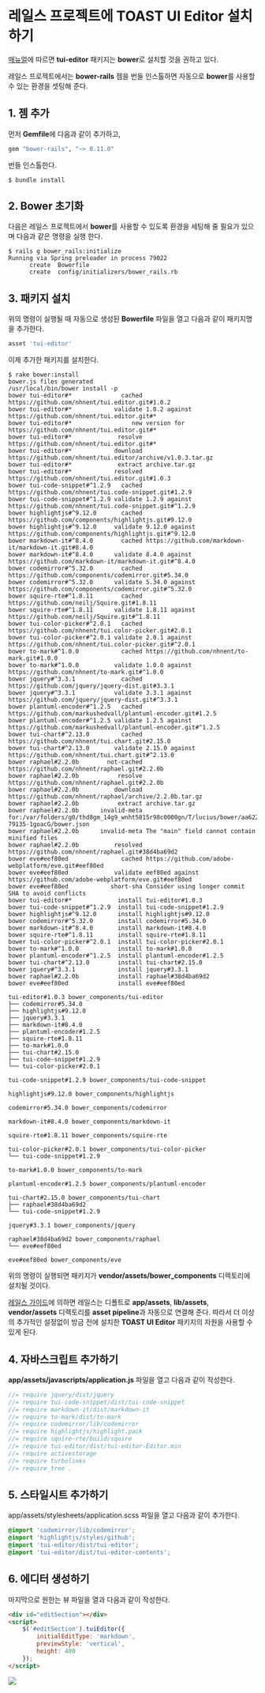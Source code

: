 # 레일스 프로젝트에 TOAST UI Editor 설치하기

[매뉴얼](https://github.com/nhnent/tui.editor/wiki/Getting-Started-Korean)에 따르면 **tui-editor** 패키지는 **bower**로 설치할 것을 권하고 있다. 

레일스 프로젝트에서는 **bower-rails** 젬을 번들 인스톨하면 자동으로 **bower**를 사용할 수 있는 환경을 셋팅해 준다.

## 1. 젬 추가

먼저 **Gemfile**에 다음과 같이 추가하고, 

```ruby
gem "bower-rails", "~> 0.11.0"
```

번들 인스톨한다.

```shell
$ bundle install
```

## 2. Bower 초기화

다음은 레일스 프로젝트에서 **bower**를 사용할 수 있도록 환경을 세팅해 줄 필요가 있으며 다음과 같은 명령을 실행 한다.

```shell
$ rails g bower_rails:initialize
Running via Spring preloader in process 79022
      create  Bowerfile
      create  config/initializers/bower_rails.rb
```

## 3. 패키지 설치

위의 명령이 실행될 때 자동으로 생성된 **Bowerfile** 파일을 열고 다음과 같이 패키지명을 추가한다.

```ruby
asset 'tui-editor'
```

이제 추가한 패키지를 설치한다. 

```shell
$ rake bower:install
bower.js files generated
/usr/local/bin/bower install -p
bower tui-editor#*              cached https://github.com/nhnent/tui.editor.git#1.0.2
bower tui-editor#*            validate 1.0.2 against https://github.com/nhnent/tui.editor.git#*
bower tui-editor#*                 new version for https://github.com/nhnent/tui.editor.git#*
bower tui-editor#*             resolve https://github.com/nhnent/tui.editor.git#*
bower tui-editor#*            download https://github.com/nhnent/tui.editor/archive/v1.0.3.tar.gz
bower tui-editor#*             extract archive.tar.gz
bower tui-editor#*            resolved https://github.com/nhnent/tui.editor.git#1.0.3
bower tui-code-snippet#^1.2.9   cached https://github.com/nhnent/tui.code-snippet.git#1.2.9
bower tui-code-snippet#^1.2.9 validate 1.2.9 against https://github.com/nhnent/tui.code-snippet.git#^1.2.9
bower highlightjs#^9.12.0       cached https://github.com/components/highlightjs.git#9.12.0
bower highlightjs#^9.12.0     validate 9.12.0 against https://github.com/components/highlightjs.git#^9.12.0
bower markdown-it#^8.4.0        cached https://github.com/markdown-it/markdown-it.git#8.4.0
bower markdown-it#^8.4.0      validate 8.4.0 against https://github.com/markdown-it/markdown-it.git#^8.4.0
bower codemirror#^5.32.0        cached https://github.com/components/codemirror.git#5.34.0
bower codemirror#^5.32.0      validate 5.34.0 against https://github.com/components/codemirror.git#^5.32.0
bower squire-rte#^1.8.11        cached https://github.com/neilj/Squire.git#1.8.11
bower squire-rte#^1.8.11      validate 1.8.11 against https://github.com/neilj/Squire.git#^1.8.11
bower tui-color-picker#^2.0.1   cached https://github.com/nhnent/tui.color-picker.git#2.0.1
bower tui-color-picker#^2.0.1 validate 2.0.1 against https://github.com/nhnent/tui.color-picker.git#^2.0.1
bower to-mark#^1.0.0            cached https://github.com/nhnent/to-mark.git#1.0.0
bower to-mark#^1.0.0          validate 1.0.0 against https://github.com/nhnent/to-mark.git#^1.0.0
bower jquery#^3.3.1             cached https://github.com/jquery/jquery-dist.git#3.3.1
bower jquery#^3.3.1           validate 3.3.1 against https://github.com/jquery/jquery-dist.git#^3.3.1
bower plantuml-encoder#^1.2.5   cached https://github.com/markushedvall/plantuml-encoder.git#1.2.5
bower plantuml-encoder#^1.2.5 validate 1.2.5 against https://github.com/markushedvall/plantuml-encoder.git#^1.2.5
bower tui-chart#^2.13.0         cached https://github.com/nhnent/tui.chart.git#2.15.0
bower tui-chart#^2.13.0       validate 2.15.0 against https://github.com/nhnent/tui.chart.git#^2.13.0
bower raphael#2.2.0b        not-cached https://github.com/nhnent/raphael.git#2.2.0b
bower raphael#2.2.0b           resolve https://github.com/nhnent/raphael.git#2.2.0b
bower raphael#2.2.0b          download https://github.com/nhnent/raphael/archive/2.2.0b.tar.gz
bower raphael#2.2.0b           extract archive.tar.gz
bower raphael#2.2.0b      invalid-meta for:/var/folders/g0/thd8gm_14g9_wnht5815r98c0000gn/T/lucius/bower/aa622d1829f3f68127c00e2df48320b5-79135-1goacG/bower.json
bower raphael#2.2.0b      invalid-meta The "main" field cannot contain minified files
bower raphael#2.2.0b          resolved https://github.com/nhnent/raphael.git#38d4ba69d2
bower eve#eef80ed               cached https://github.com/adobe-webplatform/eve.git#eef80ed
bower eve#eef80ed             validate eef80ed against https://github.com/adobe-webplatform/eve.git#eef80ed
bower eve#eef80ed            short-sha Consider using longer commit SHA to avoid conflicts
bower tui-editor#*             install tui-editor#1.0.3
bower tui-code-snippet#^1.2.9  install tui-code-snippet#1.2.9
bower highlightjs#^9.12.0      install highlightjs#9.12.0
bower codemirror#^5.32.0       install codemirror#5.34.0
bower markdown-it#^8.4.0       install markdown-it#8.4.0
bower squire-rte#^1.8.11       install squire-rte#1.8.11
bower tui-color-picker#^2.0.1  install tui-color-picker#2.0.1
bower to-mark#^1.0.0           install to-mark#1.0.0
bower plantuml-encoder#^1.2.5  install plantuml-encoder#1.2.5
bower tui-chart#^2.13.0        install tui-chart#2.15.0
bower jquery#^3.3.1            install jquery#3.3.1
bower raphael#2.2.0b           install raphael#38d4ba69d2
bower eve#eef80ed              install eve#eef80ed

tui-editor#1.0.3 bower_components/tui-editor
├── codemirror#5.34.0
├── highlightjs#9.12.0
├── jquery#3.3.1
├── markdown-it#8.4.0
├── plantuml-encoder#1.2.5
├── squire-rte#1.8.11
├── to-mark#1.0.0
├── tui-chart#2.15.0
├── tui-code-snippet#1.2.9
└── tui-color-picker#2.0.1

tui-code-snippet#1.2.9 bower_components/tui-code-snippet

highlightjs#9.12.0 bower_components/highlightjs

codemirror#5.34.0 bower_components/codemirror

markdown-it#8.4.0 bower_components/markdown-it

squire-rte#1.8.11 bower_components/squire-rte

tui-color-picker#2.0.1 bower_components/tui-color-picker
└── tui-code-snippet#1.2.9

to-mark#1.0.0 bower_components/to-mark

plantuml-encoder#1.2.5 bower_components/plantuml-encoder

tui-chart#2.15.0 bower_components/tui-chart
├── raphael#38d4ba69d2
└── tui-code-snippet#1.2.9

jquery#3.3.1 bower_components/jquery

raphael#38d4ba69d2 bower_components/raphael
└── eve#eef80ed

eve#eef80ed bower_components/eve
```

위의 명령이 실행되면 패키지가 **vendor/assets/bower_components** 디렉토리에 설치될 것이다. 

[레일스 가이드](http://guides.rubyonrails.org/asset_pipeline.html#asset-organization)에 의하면 레일스는 디폴트로 **app/assets**, **lib/assets**, **vendor/assets** 디렉토리를 **asset pipeline**과 자동으로 연결해 준다. 따라서 더 이상의 추가적인 설정없이 방금 전에 설치한 **TOAST UI Editor** 패키지의 자원을 사용할 수 있게 된다. 

## 4. 자바스크립트 추가하기

**app/assets/javascripts/application.js**  파일을 열고 다음과 같이 작성한다.

```javascript
//= require jquery/dist/jquery
//= require tui-code-snippet/dist/tui-code-snippet
//= require markdown-it/dist/markdown-it
//= require to-mark/dist/to-mark
//= require codemirror/lib/codemirror
//= require highlightjs/highlight.pack
//= require squire-rte/build/squire
//= require tui-editor/dist/tui-editor-Editor.min
//= require activestorage
//= require turbolinks
//= require_tree .
```

## 5. 스타일시트 추가하기

app/assets/stylesheets/application.scss 파일을 열고 다음과 같이 추가한다.

```scss
@import 'codemirror/lib/codemirror';
@import 'highlightjs/styles/github';
@import 'tui-editor/dist/tui-editor';
@import 'tui-editor/dist/tui-editor-contents';
```

## 6. 에디터 생성하기

마지막으로 원한는 뷰 파일을 열과 다음과 같이 작성한다.

```html
<div id="editSection"></div>
<script>
    $('#editSection').tuiEditor({
        initialEditType: 'markdown',
        previewStyle: 'vertical',
        height: 400
    });
</script>
```

![](app/assets/images/screen_capture.png)